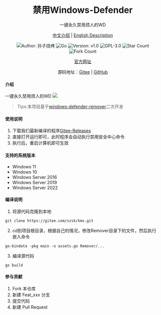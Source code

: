 <h1 align="center">禁用Windows-Defender</h1>
<p align="center">一键永久禁用烦人的WD</p>

<p align="center">
<a href="./README.md">中文介绍</a> |
<a href="./README.en.md">English Description</a> 
</p>

<p align="center"> 
<img src="https://img.shields.io/badge/Author-孙子烧烤-orange.svg" title="Author: 孙子烧烤">
<img src="https://img.shields.io/badge/Go-1.21.6-brightgreen.svg" title="Go" />
<img src="https://img.shields.io/badge/version-v2.0-brightgreen.svg" title="Version: v1.0">
<img src="https://img.shields.io/badge/GPL-3.0-brightgreen.svg" title="GPL-3.0">
<img src="https://gitee.com/szsk/dwd/badge/star.svg?theme=dark" title="Star Count">  
<img src="https://gitee.com/szsk/dwd/badge/fork.svg?theme=dark" title="Fork Count">  

<p align="center">
<a href="https://www.sunzishaokao.com/">官方网址</a> 
</p>

<p align="center">源码地址：<a href="https://gitee.com/szsk/dwd">Gitee</a> | 
<a href="https://github.com/szsk2022/dwd">GitHub</a>
</p>

#### 介绍
一键永久禁用烦人的WD
![](https://www.sunzishaokao.com/wp-content/uploads/2024/01/20240130135058531-CA2B4965-6847-452e-A3CC-43FFF26203AB.png)
>Tips:本项目基于[windows-defender-remover](https://github.com/ionuttbara/windows-defender-remover)二次开发

#### 使用说明
1. 下载我们最新编译的程序[Gitee-Releases](https://gitee.com/szsk/kms/releases "Releases")
2. 直接打开运行即可，此时程序会自动执行禁用安全中心命令
3. 执行后，重启计算机即可生效

#### 支持的系统版本
* Windows 11
* Windows 10
* Windows Server 2016
* Windows Server 2019
* Windows Server 2022

#### 编译说明
1. 将源代码克隆到本地  
```
git clone https://gitee.com/szsk/kms.git
````
2. cd到项目根目录，根据自己的情况，修改Remover目录下的文件，然后执行嵌入命令
```
go-bindata -pkg main -o assets.go Remover/...
```
3. 编译源代码 
```
go build
```

#### 参与贡献

1.  Fork 本仓库
2.  新建 Feat_xxx 分支
3.  提交代码
4.  新建 Pull Request

